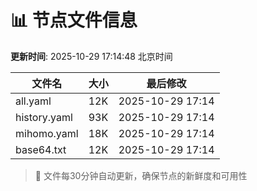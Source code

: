 # 📊 节点文件信息

**更新时间**: 2025-10-29 17:14:48 北京时间

| 文件名 | 大小 | 最后修改 |
|--------|------|----------|
| all.yaml | 12K | 2025-10-29 17:14 |
| history.yaml | 93K | 2025-10-29 17:14 |
| mihomo.yaml | 18K | 2025-10-29 17:14 |
| base64.txt | 12K | 2025-10-29 17:14 |

> 🔄 文件每30分钟自动更新，确保节点的新鲜度和可用性
